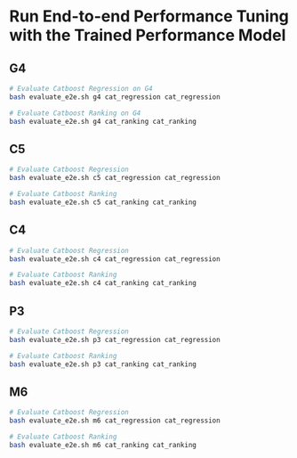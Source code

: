 # Run End-to-end Performance Tuning with the Trained Performance Model

## G4
```bash
# Evaluate Catboost Regression on G4
bash evaluate_e2e.sh g4 cat_regression cat_regression

# Evaluate Catboost Ranking on G4
bash evaluate_e2e.sh g4 cat_ranking cat_ranking
```

## C5
```bash
# Evaluate Catboost Regression
bash evaluate_e2e.sh c5 cat_regression cat_regression

# Evaluate Catboost Ranking
bash evaluate_e2e.sh c5 cat_ranking cat_ranking
```

## C4
```bash
# Evaluate Catboost Regression
bash evaluate_e2e.sh c4 cat_regression cat_regression

# Evaluate Catboost Ranking
bash evaluate_e2e.sh c4 cat_ranking cat_ranking
```

## P3
```bash
# Evaluate Catboost Regression
bash evaluate_e2e.sh p3 cat_regression cat_regression

# Evaluate Catboost Ranking
bash evaluate_e2e.sh p3 cat_ranking cat_ranking
```

## M6

```bash
# Evaluate Catboost Regression
bash evaluate_e2e.sh m6 cat_regression cat_regression

# Evaluate Catboost Ranking
bash evaluate_e2e.sh m6 cat_ranking cat_ranking
```
